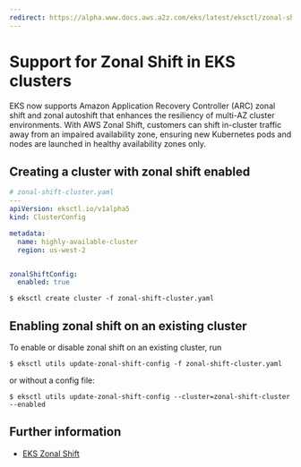 ```yaml
---
redirect: https://alpha.www.docs.aws.a2z.com/eks/latest/eksctl/zonal-shift.html
---
```

# Support for Zonal Shift in EKS clusters

EKS now supports Amazon Application Recovery Controller (ARC) zonal shift and zonal autoshift that enhances the
resiliency of multi-AZ cluster environments. With AWS Zonal Shift, customers can shift in-cluster traffic away
from an impaired availability zone, ensuring new Kubernetes pods and nodes are launched in healthy availability zones only.

## Creating a cluster with zonal shift enabled

```yaml
# zonal-shift-cluster.yaml
---
apiVersion: eksctl.io/v1alpha5
kind: ClusterConfig

metadata:
  name: highly-available-cluster
  region: us-west-2


zonalShiftConfig:
  enabled: true

```

```shell
$ eksctl create cluster -f zonal-shift-cluster.yaml
```


## Enabling zonal shift on an existing cluster

To enable or disable zonal shift on an existing cluster, run

```shell
$ eksctl utils update-zonal-shift-config -f zonal-shift-cluster.yaml
```

or without a config file:

```shell
$ eksctl utils update-zonal-shift-config --cluster=zonal-shift-cluster --enabled
```

## Further information

- [EKS Zonal Shift][eks-user-guide]

[eks-user-guide]: https://docs.aws.amazon.com/eks/latest/userguide/zone-shift.html
